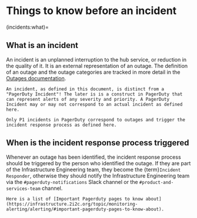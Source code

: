 
# Things to know before an incident

(incidents:what)=
## What is an incident

An incident is an unplanned interruption to the hub service, or reduction in the quality of it. It is an external representation of an outage.
The definition of an outage and the outage categories are tracked in more detail in the [Outages documentation](https://2i2c-pilot-documentation--272.org.readthedocs.build/admin/topics/outages/#outages).

```{important}
An incident, as defined in this document, is distinct from a "PagerDuty Incident"! The later is is a construct in PagerDuty that can represent alerts of any severity and priority. A PagerDuty Incident may or may not correspond to an actual incident as defined here.

Only P1 incidents in PagerDuty correspond to outages and trigger the incident response process as defined here.
```

## When is the incident response process triggered

Whenever an outage has been identified, the incident response process should be triggered by the person who identified the outage.
If they are part of the Infrastructure Engineering team, they become the {term}`Incident Responder`, otherwise they should notify the Infrastructure Engineering team via the `#pagerduty-notifications` Slack channel or the `#product-and-services-team` channel.

```{important}
Here is a list of [Important Pagerduty pages to know about](https://infrastructure.2i2c.org/topic/monitoring-alerting/alerting/#important-pagerduty-pages-to-know-about).
```